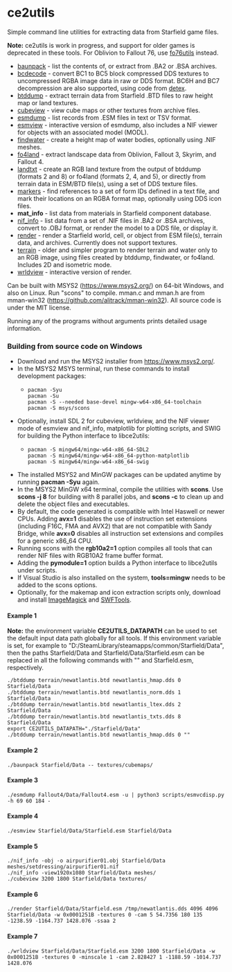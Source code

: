 # ce2utils

Simple command line utilities for extracting data from Starfield game files.

**Note:** ce2utils is work in progress, and support for older games is deprecated in these tools. For Oblivion to Fallout 76, use [fo76utils](https://github.com/fo76utils/fo76utils/) instead.

* [baunpack](doc/baunpack.md) - list the contents of, or extract from .BA2 or .BSA archives.
* [bcdecode](doc/bcdecode.md) - convert BC1 to BC5 block compressed DDS textures to uncompressed RGBA image data in raw or DDS format. BC6H and BC7 decompression are also supported, using code from [detex](https://github.com/hglm/detex).
* [btddump](doc/btddump.md) - extract terrain data from Starfield .BTD files to raw height map or land textures.
* [cubeview](doc/cubeview.md) - view cube maps or other textures from archive files.
* [esmdump](doc/esmdump.md) - list records from .ESM files in text or TSV format.
* [esmview](doc/esmview.md) - interactive version of esmdump, also includes a NIF viewer for objects with an associated model (MODL).
* [findwater](doc/findwater.md) - create a height map of water bodies, optionally using .NIF meshes.
* [fo4land](doc/fo4land.md) - extract landscape data from Oblivion, Fallout 3, Skyrim, and Fallout 4.
* [landtxt](doc/landtxt.md) - create an RGB land texture from the output of btddump (formats 2 and 8) or fo4land (formats 2, 4, and 5), or directly from terrain data in ESM/BTD file(s), using a set of DDS texture files.
* [markers](doc/markers.md) - find references to a set of form IDs defined in a text file, and mark their locations on an RGBA format map, optionally using DDS icon files.
* **mat\_info** - list data from materials in Starfield component database.
* [nif\_info](doc/nif_info.md) - list data from a set of .NIF files in .BA2 or .BSA archives, convert to .OBJ format, or render the model to a DDS file, or display it.
* [render](doc/render.md) - render a Starfield world, cell, or object from ESM file(s), terrain data, and archives. Currently does not support textures.
* [terrain](doc/terrain.md) - older and simpler program to render terrain and water only to an RGB image, using files created by btddump, findwater, or fo4land. Includes 2D and isometric mode.
* [wrldview](doc/wrldview.md) - interactive version of render.

Can be built with MSYS2 (https://www.msys2.org/) on 64-bit Windows, and also on Linux. Run "scons" to compile. mman.c and mman.h are from mman-win32 (https://github.com/alitrack/mman-win32). All source code is under the MIT license.

Running any of the programs without arguments prints detailed usage information.

### Building from source code on Windows

* Download and run the MSYS2 installer from https://www.msys2.org/.
* In the MSYS2 MSYS terminal, run these commands to install development packages:
  *     pacman -Syu
        pacman -Su
        pacman -S --needed base-devel mingw-w64-x86_64-toolchain
        pacman -S msys/scons
* Optionally, install SDL 2 for cubeview, wrldview, and the NIF viewer mode of esmview and nif\_info, matplotlib for plotting scripts, and SWIG for building the Python interface to libce2utils:
  *     pacman -S mingw64/mingw-w64-x86_64-SDL2
        pacman -S mingw64/mingw-w64-x86_64-python-matplotlib
        pacman -S mingw64/mingw-w64-x86_64-swig
* The installed MSYS2 and MinGW packages can be updated anytime by running **pacman -Syu** again.
* In the MSYS2 MinGW x64 terminal, compile the utilities with **scons**. Use **scons -j 8** for building with 8 parallel jobs, and **scons -c** to clean up and delete the object files and executables.
* By default, the code generated is compatible with Intel Haswell or newer CPUs. Adding **avx=1** disables the use of instruction set extensions (including F16C, FMA and AVX2) that are not compatible with Sandy Bridge, while **avx=0** disables all instruction set extensions and compiles for a generic x86\_64 CPU.
* Running scons with the **rgb10a2=1** option compiles all tools that can render NIF files with RGB10A2 frame buffer format.
* Adding the **pymodule=1** option builds a Python interface to libce2utils under scripts.
* If Visual Studio is also installed on the system, **tools=mingw** needs to be added to the scons options.
* Optionally, for the makemap and icon extraction scripts only, download and install [ImageMagick](https://imagemagick.org/script/download.php#windows) and [SWFTools](http://www.swftools.org/download.html).

#### Example 1

**Note:** the environment variable **CE2UTILS\_DATAPATH** can be used to set the default input data path globally for all tools. If this environment variable is set, for example to "D:/SteamLibrary/steamapps/common/Starfield/Data", then the paths Starfield/Data and Starfield/Data/Starfield.esm can be replaced in all the following commands with "" and Starfield.esm, respectively.

    ./btddump terrain/newatlantis.btd newatlantis_hmap.dds 0 Starfield/Data
    ./btddump terrain/newatlantis.btd newatlantis_norm.dds 1 Starfield/Data
    ./btddump terrain/newatlantis.btd newatlantis_ltex.dds 2 Starfield/Data
    ./btddump terrain/newatlantis.btd newatlantis_txts.dds 8 Starfield/Data
    export CE2UTILS_DATAPATH="./Starfield/Data"
    ./btddump terrain/newatlantis.btd newatlantis_hmap.dds 0 ""

#### Example 2

    ./baunpack Starfield/Data -- textures/cubemaps/

#### Example 3

    ./esmdump Fallout4/Data/Fallout4.esm -u | python3 scripts/esmvcdisp.py -h 69 60 184 -

#### Example 4

    ./esmview Starfield/Data/Starfield.esm Starfield/Data

#### Example 5

    ./nif_info -obj -o airpurifier01.obj Starfield/Data meshes/setdressing/airpurifier01.nif
    ./nif_info -view1920x1080 Starfield/Data meshes/
    ./cubeview 3200 1800 Starfield/Data textures/

#### Example 6

    ./render Starfield/Data/Starfield.esm /tmp/newatlantis.dds 4096 4096 Starfield/Data -w 0x0001251B -textures 0 -cam 5 54.7356 180 135 -1238.59 -1164.737 1428.076 -ssaa 2

#### Example 7

    ./wrldview Starfield/Data/Starfield.esm 3200 1800 Starfield/Data -w 0x0001251B -textures 0 -minscale 1 -cam 2.828427 1 -1188.59 -1014.737 1428.076

